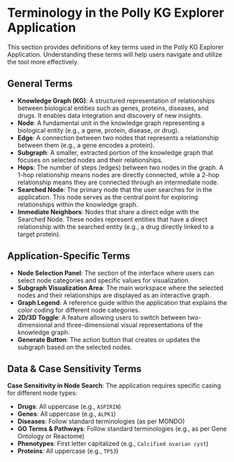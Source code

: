 # Terminology in the Polly KG Explorer Application

This section provides definitions of key terms used in the Polly KG Explorer Application. Understanding these terms will help users navigate and utilize the tool more effectively.

## General Terms

- **Knowledge Graph (KG)**: A structured representation of relationships between biological entities such as genes, proteins, diseases, and drugs. It enables data integration and discovery of new insights.
- **Node**: A fundamental unit in the knowledge graph representing a biological entity (e.g., a gene, protein, disease, or drug).
- **Edge**: A connection between two nodes that represents a relationship between them (e.g., a gene encodes a protein).
- **Subgraph**: A smaller, extracted portion of the knowledge graph that focuses on selected nodes and their relationships.
- **Hops**: The number of steps (edges) between two nodes in the graph. A 1-hop relationship means nodes are directly connected, while a 2-hop relationship means they are connected through an intermediate node.
- **Searched Node**: The primary node that the user searches for in the application. This node serves as the central point for exploring relationships within the knowledge graph.
- **Immediate Neighbors**: Nodes that share a direct edge with the Searched Node. These nodes represent entities that have a direct relationship with the searched entity (e.g., a drug directly linked to a target protein).

## Application-Specific Terms

- **Node Selection Panel**: The section of the interface where users can select node categories and specific values for visualization.
- **Subgraph Visualization Area**: The main workspace where the selected nodes and their relationships are displayed as an interactive graph.
- **Graph Legend**: A reference guide within the application that explains the color coding for different node categories.
- **2D/3D Toggle**: A feature allowing users to switch between two-dimensional and three-dimensional visual representations of the knowledge graph.
- **Generate Button**: The action button that creates or updates the subgraph based on the selected nodes.

## Data & Case Sensitivity Terms

**Case Sensitivity in Node Search**: The application requires specific casing for different node types:

- **Drugs**: All uppercase (e.g., `ASPIRIN`)
- **Genes**: All uppercase (e.g., `ALPK1`)
- **Diseases**: Follow standard terminologies (as per MONDO)
- **GO Terms & Pathways**: Follow standard terminologies (e.g., as per Gene Ontology or Reactome)
- **Phenotypes**: First letter capitalized (e.g., `Calcified ovarian cyst`)
- **Proteins**: All uppercase (e.g., `TP53`)



